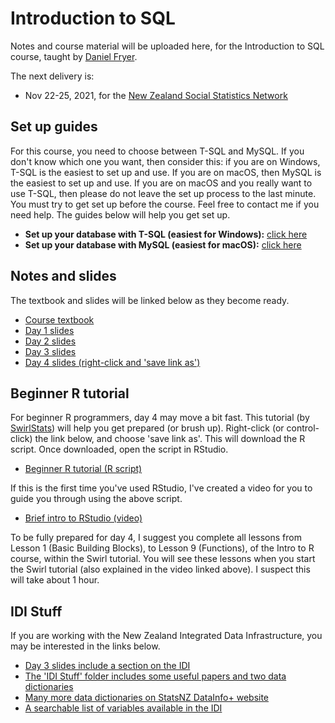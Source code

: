 # Introduction to SQL

Notes and course material will be uploaded here, for the Introduction to SQL course, taught by [Daniel Fryer](https://danielvfryer.com).

The next delivery is:

* Nov 22-25, 2021, for the [New Zealand Social Statistics Network](https://www.auckland.ac.nz/en/arts/our-research/research-institutes-centres-groups/compass/nzssn/introduction-to-sql.html)

## Set up guides

For this course, you need to choose between T-SQL and MySQL. If you don't know which one you want, then consider this: if you are on Windows, T-SQL is the easiest to set up and use. If you are on macOS, then MySQL is the easiest to set up and use. If you are on macOS and you really want to use T-SQL, then please do not leave the set up process to the last minute. You must try to get set up before the course. Feel free to contact me if you need help. The guides below will help you get set up.

* **Set up your database with T-SQL (easiest for Windows):** [click here](create-database/T-SQL/README.md)
* **Set up your database with MySQL (easiest for macOS):** [click here](create-database/MySQL/README.md)

## Notes and slides

The textbook and slides will be linked below as they become ready.


* [Course textbook](textbook-and-slides/SQL_Course_Textbook.pdf)
* [Day 1 slides](textbook-and-slides/SQL_Course_Slides_Day_1.pdf)
* [Day 2 slides](textbook-and-slides/SQL_Course_Slides_Day_2.pdf)
* [Day 3 slides](textbook-and-slides/SQL_Course_Slides_Day_3.pdf)
* [Day 4 slides (right-click and 'save link as')](https://github.com/frycast/umbrella/raw/main/present/unleashing-SQL-with-R/unleashing-SQL-with-R.html)

## Beginner R tutorial

For beginner R programmers, day 4 may move a bit fast. This tutorial (by [SwirlStats](https://swirlstats.com/students.html)) will help you get prepared (or brush up). Right-click (or control-click) the link below, and choose 'save link as'. This will download the R script. Once downloaded, open the script in RStudio. 

* [Beginner R tutorial (R script)](https://github.com/frycast/SQL_course/raw/master/R/intro-to-R.R)

If this is the first time you've used RStudio, I've created a video for you to guide you through using the above script.

* [Brief intro to RStudio (video)](https://youtu.be/rdcVS7CrWPw)

To be fully prepared for day 4, I suggest you complete all lessons from Lesson 1 (Basic Building Blocks), to Lesson 9 (Functions), of the Intro to R course, within the Swirl tutorial. You will see these lessons when you start the Swirl tutorial (also explained in the video linked above). I suspect this will take about 1 hour.

## IDI Stuff

If you are working with the New Zealand Integrated Data Infrastructure, you may be interested in the links below.

* [Day 3 slides include a section on the IDI](textbook-and-slides/SQL_Course_Slides_Day_2.pdf)
* [The 'IDI Stuff' folder includes some useful papers and two data dictionaries](IDI-stuff)
* [Many more data dictionaries on StatsNZ DataInfo+ website](http://datainfoplus.stats.govt.nz/Search?query=idi&search=Search&itemType=4bd6eef6-99df-40e6-9b11-5b8f64e5cb23)
* [A searchable list of variables available in the IDI](https://idi-search.web.app/claims/acc_cla_accident_in_NZ_ind)

